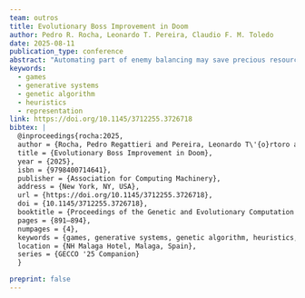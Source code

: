 ```yaml
---
team: outros
title: Evolutionary Boss Improvement in Doom
author: Pedro R. Rocha, Leonardo T. Pereira, Claudio F. M. Toledo
date: 2025-08-11
publication_type: conference
abstract: "Automating part of enemy balancing may save precious resources for developers, allowing them to focus on more creative tasks, while also enabling developers to create enemies that cater to specific kinds of players. In this paper, we adapt the 'Evolutionary Boss Improvement' (EBI) method to the DOOM game, modifying the Cyberdemon enemy. This increases the method's generality by testing its effectiveness in another game genre. By implementing the EBI pipeline with appropriate adaptations to the encoding, decoding, crossover and mutation algorithms, we were able to improve the fitness of our enemies, which was evaluated by having a set percentage of remaining health after testing with bots. We asked anonymous volunteers to play the game against either the original Cyberdemon or our modified version (evolved using EBI) and to fill a survey about their experience, allowing us to assess their opinions about the boss fight. The version each player fought was randomly selected when starting the game, making it a double-blind experiment. The results indicate we created an individual with a similar feel to the original, maintaining player satisfaction, whilst also requiring less manpower from the developer."
keywords:
  - games
  - generative systems
  - genetic algorithm
  - heuristics
  - representation
link: https://doi.org/10.1145/3712255.3726718
bibtex: |
  @inproceedings{rocha:2025,
  author = {Rocha, Pedro Regattieri and Pereira, Leonardo T\'{o}rtoro and Toledo, Cl\'{a}udio Fabiano Motta},
  title = {Evolutionary Boss Improvement in Doom},
  year = {2025},
  isbn = {9798400714641},
  publisher = {Association for Computing Machinery},
  address = {New York, NY, USA},
  url = {https://doi.org/10.1145/3712255.3726718},
  doi = {10.1145/3712255.3726718},
  booktitle = {Proceedings of the Genetic and Evolutionary Computation Conference Companion},
  pages = {891–894},
  numpages = {4},
  keywords = {games, generative systems, genetic algorithm, heuristics, representation},
  location = {NH Malaga Hotel, Malaga, Spain},
  series = {GECCO '25 Companion}
  }

preprint: false
---
```

